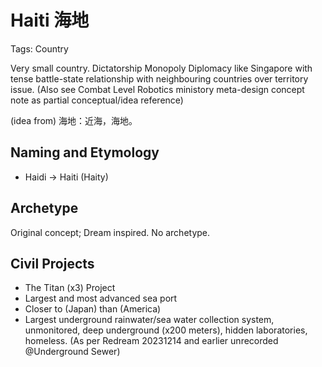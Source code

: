 # Haiti 海地

Tags: Country

Very small country. Dictatorship Monopoly Diplomacy like Singapore with tense battle-state relationship with neighbouring countries over territory issue.
(Also see Combat Level Robotics ministory meta-design concept note as partial conceptual/idea reference)

(idea from) 海地：近海，海地。

## Naming and Etymology

* Haidi -> Haiti (Haity)

## Archetype

Original concept; Dream inspired. No archetype.

## Civil Projects

* The Titan (x3) Project
* Largest and most advanced sea port
* Closer to (Japan) than (America)
* Largest underground rainwater/sea water collection system, unmonitored, deep underground (x200 meters), hidden laboratories, homeless. (As per Redream 20231214 and earlier unrecorded @Underground Sewer)